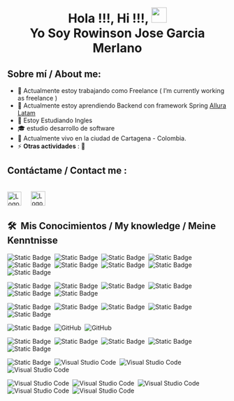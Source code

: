 

<h1 align="center">Hola !!!, Hi !!!, <img src="https://media.giphy.com/media/hvRJCLFzcasrR4ia7z/giphy.gif" width="35"> <br> Yo Soy Rowinson Jose Garcia Merlano </h1>

## Sobre mí / About me:
- 🔭 Actualmente estoy trabajando como Freelance ( I’m currently working as freelance )
- 🌱 Actualmente estoy aprendiendo Backend con framework Spring [Allura Latam](https://app.aluracursos.com/) 
- 🌱 Estoy Estudiando Ingles
- 🎓 estudio desarrollo de software 
- 🏡 Actualmente vivo en la ciudad de Cartagena - Colombia.
- ⚡ **Otras actividades** : 👯

## Contáctame / Contact me :
<br>
<a target="_blank" href="Rowisong@gmail.com"><img src="https://github.com/user-attachments/assets/db17008a-0d4f-4cb8-8a39-096e3af70e2e"  width="32px" height="32px" alt="LogoGmail"></img></a>
&emsp;
<a target="_blank" href="https://www.linkedin.com/in/ing-jissy-merlano/" ><img src="https://github.com/user-attachments/assets/e2069248-a102-4833-81bb-67a5b5344cae" width="33px" height="33px" alt="LogoLinkedin"></img></a>

## 🛠 &nbsp;Mis Conocimientos / My knowledge / Meine Kenntnisse
![Static Badge](https://img.shields.io/badge/Node%23js-%235FA04E?style=flat-square&logo=nodedotjs&labelColor=black)&nbsp;
![Static Badge](https://img.shields.io/badge/TypeScript-%233178C6?style=flat-square&logo=typescript&labelColor=black)&nbsp;
![Static Badge](https://img.shields.io/badge/C%23-%23512BD4?style=flat-square&logo=dotnet&labelColor=black)&nbsp;
![Static Badge](https://img.shields.io/badge/C++-%2300599C?style=flat-square&logo=cplusplus&labelColor=black)&nbsp;
![Static Badge](https://img.shields.io/badge/.NETCore-%23512BD4?style=flat-square&logo=dotnet&labelColor=black)&nbsp;
![Static Badge](https://img.shields.io/badge/.VisualBasic-%23512BD4?style=flat-square&logo=dotnet&labelColor=black)&nbsp;
![Static Badge](https://img.shields.io/badge/Spring-%236DB33F?style=flat-square&logo=spring&labelColor=black)&nbsp;
![Static Badge](https://img.shields.io/badge/Php-%23777BB4?style=flat-square&logo=php&labelColor=black)&nbsp;
![Static Badge](https://img.shields.io/badge/Python-%233776AB?style=flat-square&logo=python&labelColor=black)&nbsp;

![Static Badge](https://img.shields.io/badge/Angular-%230F0F11?style=flat-square&logo=angular&labelColor=black)&nbsp;
![Static Badge](https://img.shields.io/badge/Vue.js-%234FC08D?style=flat-square&logo=vuedotjs&labelColor=black)&nbsp;
![Static Badge](https://img.shields.io/badge/React-%23008ECF?style=flat-square&logo=React&labelColor=black)&nbsp;
![Static Badge](https://img.shields.io/badge/.NET-%23512BD4?style=flat-square&logo=dotnet&labelColor=black)&nbsp;
![Static Badge](https://img.shields.io/badge/Express-%23000000?style=flat-square&logo=express&labelColor=black)&nbsp;
![Static Badge](https://img.shields.io/badge/Next.js-%23000000?style=flat-square&logo=nextdotjs&labelColor=black)&nbsp;


![Static Badge](https://img.shields.io/badge/Boostrap-%237952B3?style=flat-square&logo=Bootstrap&labelColor=black)&nbsp;
![Static Badge](https://img.shields.io/badge/HTML5-%23E34F26?style=flat-square&logo=html5&labelColor=black)&nbsp;
![Static Badge](https://img.shields.io/badge/CSS3-%231572B6?style=flat-square&logo=css3&labelColor=black)&nbsp;
![Static Badge](https://img.shields.io/badge/JavaScript-yellow?style=flat-square&logo=JavaScript&labelColor=black)&nbsp;
![Static Badge](https://img.shields.io/badge/Figma-F24E1E?style=flat-square&logo=figma&labelColor=black)&nbsp;

![Static Badge](https://img.shields.io/badge/Git-%23F05032?style=flat-square&logo=git&labelColor=black)&nbsp;
![GitHub](https://img.shields.io/badge/-GitHub-05122A?style=flat&logo=github&labelColor=black)&nbsp;
![GitHub](https://img.shields.io/badge/-Jira-0052CC?style=flat&logo=jira&labelColor=black)&nbsp;

![Static Badge](https://img.shields.io/badge/Ms%20SQL%20Server-%23CC2927?style=flat-square&logo=microsoftsqlserver&labelColor=black)&nbsp;
![Static Badge](https://img.shields.io/badge/Mysql-%234479A1?style=flat-square&logo=mysql&labelColor=black)&nbsp;
![Static Badge](https://img.shields.io/badge/mariadb-%23003545?style=flat-square&logo=mariadb&labelColor=black)&nbsp;
![Static Badge](https://img.shields.io/badge/MongoDB-%2347A248?style=flat-square&logo=mongodb&labelColor=black)&nbsp;
![Static Badge](https://img.shields.io/badge/OracleDB-%23F80000?style=flat-square&logo=oracle&labelColor=black)&nbsp;

![Static Badge](https://img.shields.io/badge/Visual%20Studio-%235C2D91?style=flat-square&logo=visualstudio&labelColor=black)&nbsp;
![Visual Studio Code](https://img.shields.io/badge/-Visual%20Studio%20Code-05122A?style=flat&logo=visual-studio-code&logoColor=007ACC)&nbsp;
![Visual Studio Code](https://img.shields.io/badge/Dreamweaver-%23FF61F6?style=flat&logo=adobedreamweaver&labelColor=black)&nbsp;
![Visual Studio Code](https://img.shields.io/badge/-IntellijIdea-%2305122A?style=flat&logo=intellijidea&labelColor=black)&nbsp;

![Visual Studio Code](https://img.shields.io/badge/Illustrator-%23FF9A00?style=flat&logo=adobeillustrator&labelColor=black)&nbsp;
![Visual Studio Code](https://img.shields.io/badge/Photoshop-%2331A8FF?style=flat&logo=adobephotoshop&labelColor=black)&nbsp;
![Visual Studio Code](https://img.shields.io/badge/InDesign-%23FF3366?style=flat&logo=adobeindesign&labelColor=black)&nbsp;
![Visual Studio Code](https://img.shields.io/badge/AfterEffects-%239999FF?style=flat&logo=adobeaftereffects&labelColor=black)&nbsp;
![Visual Studio Code](https://img.shields.io/badge/CorelDraw-%23000000?style=flat&logo=coreldraw&labelColor=black)&nbsp;

<!--
**jissykakin/jissykakin** is a ✨ _special_ ✨ repository because its `README.md` (this file) appears on your GitHub profile.

Here are some ideas to get you started:

- 🔭 Yo estoy Trabajando como freelance I’m currently working on ...
- 🌱 Actualmente estoy aprendiendo Backend con framework Spring I’m currently learning ...
- 🌱 Estoy Estudiando Ingles B1 y Aleman B2 I’m currently learning ...
- 👯 I’m looking to collaborate on ...
- 🤔 I’m looking for help with ...
- 💬 Ask me about ...
- 📫 How to reach me: ...
- 😄 Pronouns: ...
- ⚡ Fun fact: ...

<!-- ** <a href="https://www.gustavo-dev.com">
  <img src="https://img.shields.io/badge/Portafolio-7289DA?style=for-the-badge&logo=google&logoColor=white"/>
</a>-->
